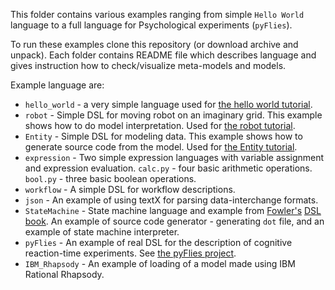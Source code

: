 This folder contains various examples ranging from simple `Hello World` language
to a full language for Psychological experiments (`pyFlies`).

To run these examples clone this repository (or download archive and unpack).
Each folder contains README file which describes language and gives instruction
how to check/visualize meta-models and models.

Example language are:
  - `hello_world` - a very simple language used for [the hello world
    tutorial](http://igordejanovic.net/textX/tutorials/hello_world/).
  - `robot` - Simple DSL for moving robot on an imaginary grid. This example
    shows how to do model interpretation. Used for [the robot
    tutorial](http://igordejanovic.net/textX/tutorials/robot/).
  - `Entity` - Simple DSL for modeling data. This example shows how to generate
    source code from the model. Used for [the Entity
    tutorial](http://igordejanovic.net/textX/tutorials/entity/).
  - `expression` - Two simple expression languages with variable assignment and
    expression evaluation. `calc.py` - four basic arithmetic operations.
    `bool.py` - three basic boolean operations.
  - `workflow` - A simple DSL for workflow descriptions.
  - `json` - An example of using textX for parsing data-interchange formats.
  - `StateMachine` - State machine language and example from
    [Fowler's](http://www.martinfowler.com/aboutMe.html) [DSL
    book](http://www.martinfowler.com/books/dsl.html). An example of source code
    generator - generating `dot` file, and an example of state machine
    interpreter.
  - `pyFlies` - An example of real DSL for the description of cognitive
    reaction-time experiments. See [the pyFlies project](http://igordejanovic.net/pyFlies/).
  - `IBM_Rhapsody` - An example of loading of a model made using IBM Rational
    Rhapsody.

